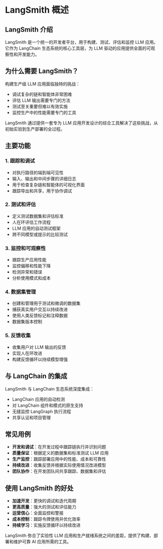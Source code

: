 # LangSmith 概述

## LangSmith 介绍

LangSmith 是一个统一的开发者平台，用于构建、测试、评估和监控 LLM 应用。它作为 LangChain 生态系统的核心工具层，为 LLM 驱动的应用提供全面的可观察性和开发能力。

## 为什么需要 LangSmith？

构建生产级 LLM 应用面临独特的挑战：
- 调试复杂的链和智能体非常困难
- 评估 LLM 输出需要专门的方法
- 测试至关重要但难以有效实施
- 监控生产中的性能需要专门的工具

LangSmith 通过提供一套专为 LLM 应用开发设计的综合工具解决了这些挑战，从初始实验到生产部署的全过程。

## 主要功能

### 1. 跟踪和调试
- 对执行路径的端到端可见性
- 输入、输出和中间步骤的详细日志
- 用于检查复杂链和智能体的可视化界面
- 跟踪导出和共享，用于协作调试

### 2. 测试和评估
- 定义测试数据集和评估标准
- 人在环评估工作流程
- LLM 应用的自动测试框架
- 跨不同模型或提示的比较测试

### 3. 监控和可观察性
- 跟踪生产应用性能
- 监控偏移和性能下降
- 检测异常和错误
- 分析使用模式和成本

### 4. 数据集管理
- 创建和管理用于测试和微调的数据集
- 捕获真实用户交互以持续改进
- 使用人类反馈标记和注释数据
- 数据集版本控制

### 5. 反馈收集
- 收集用户对 LLM 输出的反馈
- 实现人在环改进
- 构建反馈循环以持续模型增强

## 与 LangChain 的集成

LangSmith 与 LangChain 生态系统深度集成：
- LangChain 应用的自动检测
- 对 LangChain 组件和模式的原生支持
- 无缝监控 LangGraph 执行流程
- 共享认证和项目管理

## 常见用例

- **开发和调试**：在开发过程中跟踪链执行并识别问题
- **质量保证**：根据定义的数据集和标准测试 LLM 应用
- **生产监控**：跟踪部署应用中的性能、成本和可靠性
- **持续改进**：收集反馈并根据实际使用情况改进模型
- **团队协作**：在开发团队间共享跟踪、数据集和评估

## 使用 LangSmith 的好处

- **加速开发**：更快的调试和迭代周期
- **更高质量**：强大的测试和评估能力
- **运营信心**：全面监控和警报
- **成本控制**：跟踪令牌使用并优化效率
- **持续学习**：实施反馈循环以持续改进

LangSmith 弥合了实验性 LLM 应用和生产就绪系统之间的差距，提供了构建、部署和维护可靠 AI 应用所需的工具。